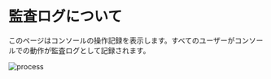 # 監査ログについて
このページはコンソールの操作記録を表示します。すべてのユーザーがコンソールでの動作が監査ログとして記録されます。


![process](https://docimages.blob.core.chinacloudapi.cn/images/Console/%E5%85%A8%E5%B1%80%E7%AE%A1%E7%90%86/%E5%AE%A1%E8%AE%A1%E6%97%A5%E5%BF%97.png)
